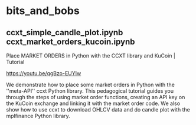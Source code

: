 # bits_and_bobs

ccxt_simple_candle_plot.ipynb \
ccxt_market_orders_kucoin.ipynb
-------------

Place MARKET ORDERS in Python with the CCXT library and KuCoin | Tutorial

https://youtu.be/qgBzo-EUYIw

We demonstrate how to place some market orders in Python with the ''meta-API'' ccxt Python library. This pedagogical tutorial guides you through the steps of using market order functions, creating an API key on the KuCoin exchange and linking it with the market order code. We also show how to use ccxt to download OHLCV data and do candle plot with the mplfinance Python library.

